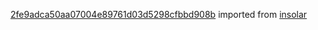 [2fe9adca50aa07004e89761d03d5298cfbbd908b](https://github.com/insolar/insolar/commit/2fe9adca50aa07004e89761d03d5298cfbbd908b) imported from [insolar](https://github.com/insolar/insolar)
